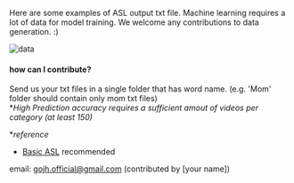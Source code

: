 Here are some examples of ASL output txt file.
Machine learning requires a lot of data for model training.  We welcome any contributions to data generation. :)


![data](https://github.com/rabBit64/Sign-language-recognition-with-RNN-and-Mediapipe/blob/master/util/data.png)

#### how can I contribute?
Send us your txt files in a single folder that has word name. (e.g. 'Mom' folder should contain only mom txt files)  
**High Prediction accuracy requires a sufficient amout of videos per category (at least 150)*   


**reference*   
- [Basic ASL](https://www.lifeprint.com/asl101/pages-layout/concepts.htm) recommended   

email: gojh.official@gmail.com (contributed by [your name])
